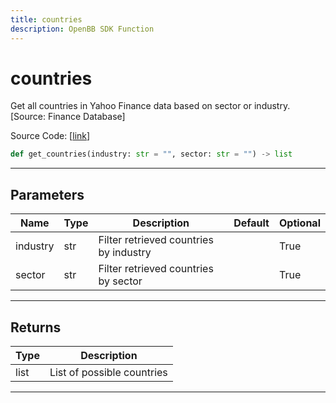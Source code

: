 ```yaml
---
title: countries
description: OpenBB SDK Function
---
```


# countries

Get all countries in Yahoo Finance data based on sector or industry. [Source: Finance Database]

Source Code: [[link](https://github.com/OpenBB-finance/OpenBBTerminal/tree/main/openbb_terminal/stocks/sector_industry_analysis/financedatabase_model.py#L19)]

```python
def get_countries(industry: str = "", sector: str = "") -> list
```
---
## Parameters

| Name | Type | Description | Default | Optional |
| ---- | ---- | ----------- | ------- | -------- |
| industry | str | Filter retrieved countries by industry |  | True |
| sector | str | Filter retrieved countries by sector |  | True |

---
## Returns

| Type | Description |
| ---- | ----------- |
| list | List of possible countries |

---
